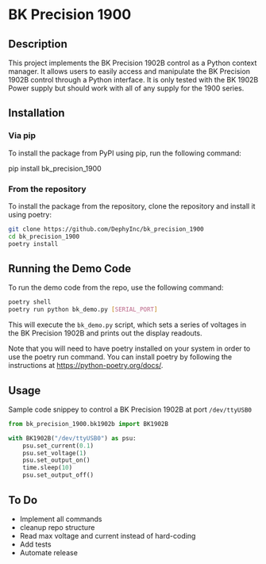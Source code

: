 # BK Precision 1900

## Description

This project implements the BK Precision 1902B control as a Python context manager. It allows users to easily access and manipulate the BK Precision 1902B control through a Python interface. It is only tested with the BK 1902B Power supply but should work with all of any supply for the 1900 series.

## Installation

### Via pip

To install the package from PyPI using pip, run the following command:

pip install bk_precision_1900

### From the repository

To install the package from the repository, clone the repository and install it using poetry:

```bash
git clone https://github.com/DephyInc/bk_precision_1900
cd bk_precision_1900
poetry install
```

## Running the Demo Code

To run the demo code from the repo, use the following command:

```bash
poetry shell
poetry run python bk_demo.py [SERIAL_PORT]
```

This will execute the `bk_demo.py` script, which sets a series of voltages in the BK Precision 1902B and prints out the display readouts.

Note that you will need to have poetry installed on your system in order to use the poetry run command. You can install poetry by following the instructions at https://python-poetry.org/docs/.

## Usage

Sample code snippey to control a BK Precision 1902B at port `/dev/ttyUSB0`

```python
from bk_precision_1900.bk1902b import BK1902B

with BK1902B("/dev/ttyUSB0") as psu:
    psu.set_current(0.1)
    psu.set_voltage(1)
    psu.set_output_on()
    time.sleep(10)
    psu.set_output_off()
```

## To Do

* Implement all commands
* cleanup repo structure
* Read max voltage and current instead of hard-coding
* Add tests
* Automate release
